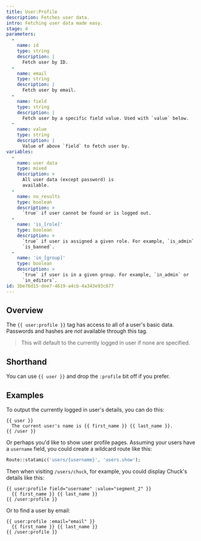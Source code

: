 ```yaml
---
title: User:Profile
description: Fetches user data.
intro: Fetching user data made easy.
stage: 4
parameters:
  -
    name: id
    type: string
    description: |
      Fetch user by ID.
  -
    name: email
    type: string
    description: |
      Fetch user by email.
  -
    name: field
    type: string
    description: |
      Fetch user by a specific field value. Used with `value` below.
  -
    name: value
    type: string
    description: |
      Value of above `field` to fetch user by.
variables:
  -
    name: user data
    type: mixed
    description: >
      All user data (except password) is
      available.
  -
    name: no_results
    type: boolean
    description: >
      `true` if user cannot be found or is logged out.
  -
    name: 'is_[role]'
    type: boolean
    description: >
      `true` if user is assigned a given role. For example, `is_admin` or
      `is_banned`.
  -
    name: 'in_[group]'
    type: boolean
    description: >
      `true` if user is in a given group. For example, `in_admin` or
      `in_editors`.
id: 3be76d15-dee7-4619-a4cb-4a343e93c677
---
```

## Overview
The `{{ user:profile }}` tag has access to all of a user's basic data. Passwords and hashes are _not_ available through this tag.

> This will default to the currently logged in user if none are specified.


## Shorthand

You can use `{{ user }}` and drop the `:profile` bit off if you prefer.

## Examples

To output the currently logged in user's details, you can do this:

```
{{ user }}
  The current user's name is {{ first_name }} {{ last_name }}.
{{ /user }}
```

Or perhaps you'd like to show user profile pages. Assuming your users have a `username` field, you could create a wildcard route like this:

```php
Route::statamic('users/{username}', 'users.show');
```

Then when visiting `/users/chuck`, for example, you could display Chuck's details like this:

```
{{ user:profile field="username" :value="segment_2" }}
  {{ first_name }} {{ last_name }}
{{ /user:profile }}
```
Or to find a user by email:

```
{{ user:profile :email="email" }}
  {{ first_name }} {{ last_name }}
{{ /user:profile }}
```